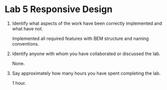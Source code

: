 # Lab 5 Responsive Design

1. Identify what aspects of the work have been correctly implemented and what have not.

   Implemented all required features with BEM structure and naming conventions.

2. Identify anyone with whom you have collaborated or discussed the lab.

   None.

3. Say approximately how many hours you have spent completing the lab.

   1 hour.
